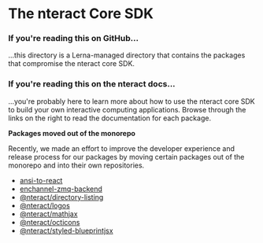 # The nteract Core SDK

### If you're reading this on GitHub...

...this directory is a Lerna-managed directory that contains the packages that compromise the nteract core SDK.

### If you're reading this on the nteract docs...

...you're probably here to learn more about how to use the nteract core SDK to build your own interactive computing applications. Browse through the links on the right to read the documentation for each package.

**Packages moved out of the monorepo**

Recently, we made an effort to improve the developer experience and release process for our packages by moving certain packages out of the monorepo and into their own repositories.

- [ansi-to-react](https://github.com/nteract/ansi-to-react)
- [enchannel-zmq-backend](https://github.com/nteract/enchannel-zmq-backend)
- [@nteract/directory-listing](https://github.com/nteract/directory-listing)
- [@nteract/logos](https://github.com/nteract/logos)
- [@nteract/mathjax](https://github.com/nteract/mathjax)
- [@nteract/octicons](https://github.com/nteract/octicons)
- [@nteract/styled-blueprintjsx](https://github.com/nteract/styled-blueprintjsx)
